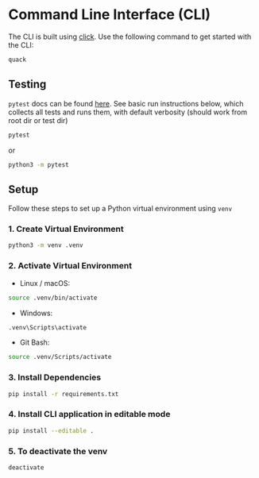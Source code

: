 # Command Line Interface (CLI)

The CLI is built using [click](https://click.palletsprojects.com/en/8.1.x/). Use the following command to get started with the CLI:

```bash
quack
```


## Testing

`pytest` docs can be found [here](https://docs.pytest.org/en/stable/). See basic run instructions below, which collects all tests and runs them, with default verbosity (should work from root dir or test dir)

```bash
pytest
```

or

```bash
python3 -m pytest
```

## Setup

Follow these steps to set up a Python virtual environment using `venv`

### 1. Create Virtual Environment

```bash
python3 -m venv .venv
```

### 2. Activate Virtual Environment

- Linux / macOS:

```bash
source .venv/bin/activate
```

- Windows:

```bash
.venv\Scripts\activate
```
 
- Git Bash:

```bash
source .venv/Scripts/activate
```

### 3. Install Dependencies

```bash
pip install -r requirements.txt
```

### 4. Install CLI application in editable mode

```bash
pip install --editable .
```

### 5. To deactivate the venv

```bash
deactivate
```
